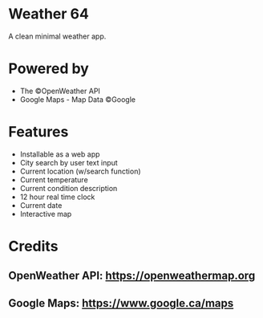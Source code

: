 # Weather 64
A clean minimal weather app.

# Powered by

<ul>
  <li>The ©OpenWeather API</li>
  <li>Google Maps - Map Data ©Google</li>
</ul>

# Features
<ul>
  <li>Installable as a web app</li>
  <li>City search by user text input</li>
  <li>Current location (w/search function)</li>
  <li>Current temperature</li>
  <li>Current condition description</li>
  <li>12 hour real time clock</li>
  <li>Current date</li>
  <li>Interactive map</li>
</ul>

# Credits

## OpenWeather API: https://openweathermap.org
## Google Maps: https://www.google.ca/maps
